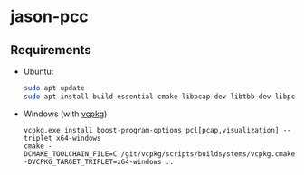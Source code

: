 # jason-pcc

## Requirements

- Ubuntu:

  ```bash
  sudo apt update
  sudo apt install build-essential cmake libpcap-dev libtbb-dev libpcl-dev
  ```

- Windows (with [vcpkg](https://github.com/microsoft/vcpkg))

  ```shell
  vcpkg.exe install boost-program-options pcl[pcap,visualization] --triplet x64-windows
  cmake -DCMAKE_TOOLCHAIN_FILE=C:/git/vcpkg/scripts/buildsystems/vcpkg.cmake -DVCPKG_TARGET_TRIPLET=x64-windows ..
  ```

